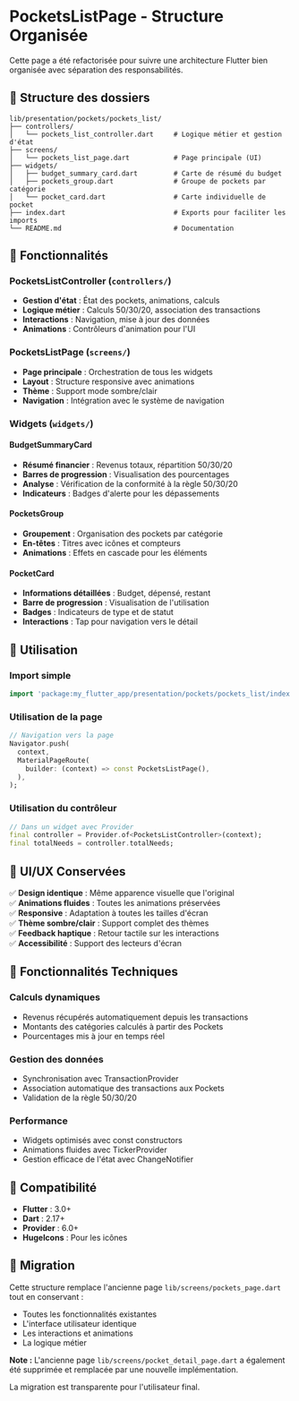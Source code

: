 # PocketsListPage - Structure Organisée

Cette page a été refactorisée pour suivre une architecture Flutter bien organisée avec séparation des responsabilités.

## 📁 Structure des dossiers

```
lib/presentation/pockets/pockets_list/
├── controllers/
│   └── pockets_list_controller.dart     # Logique métier et gestion d'état
├── screens/
│   └── pockets_list_page.dart           # Page principale (UI)
├── widgets/
│   ├── budget_summary_card.dart         # Carte de résumé du budget
│   ├── pockets_group.dart               # Groupe de pockets par catégorie
│   └── pocket_card.dart                 # Carte individuelle de pocket
├── index.dart                           # Exports pour faciliter les imports
└── README.md                            # Documentation
```

## 🎯 Fonctionnalités

### **PocketsListController** (`controllers/`)
- **Gestion d'état** : État des pockets, animations, calculs
- **Logique métier** : Calculs 50/30/20, association des transactions
- **Interactions** : Navigation, mise à jour des données
- **Animations** : Contrôleurs d'animation pour l'UI

### **PocketsListPage** (`screens/`)
- **Page principale** : Orchestration de tous les widgets
- **Layout** : Structure responsive avec animations
- **Thème** : Support mode sombre/clair
- **Navigation** : Intégration avec le système de navigation

### **Widgets** (`widgets/`)

#### **BudgetSummaryCard**
- **Résumé financier** : Revenus totaux, répartition 50/30/20
- **Barres de progression** : Visualisation des pourcentages
- **Analyse** : Vérification de la conformité à la règle 50/30/20
- **Indicateurs** : Badges d'alerte pour les dépassements

#### **PocketsGroup**
- **Groupement** : Organisation des pockets par catégorie
- **En-têtes** : Titres avec icônes et compteurs
- **Animations** : Effets en cascade pour les éléments

#### **PocketCard**
- **Informations détaillées** : Budget, dépensé, restant
- **Barre de progression** : Visualisation de l'utilisation
- **Badges** : Indicateurs de type et de statut
- **Interactions** : Tap pour navigation vers le détail

## 🚀 Utilisation

### Import simple
```dart
import 'package:my_flutter_app/presentation/pockets/pockets_list/index.dart';
```

### Utilisation de la page
```dart
// Navigation vers la page
Navigator.push(
  context,
  MaterialPageRoute(
    builder: (context) => const PocketsListPage(),
  ),
);
```

### Utilisation du contrôleur
```dart
// Dans un widget avec Provider
final controller = Provider.of<PocketsListController>(context);
final totalNeeds = controller.totalNeeds;
```

## 🎨 UI/UX Conservées

✅ **Design identique** : Même apparence visuelle que l'original  
✅ **Animations fluides** : Toutes les animations préservées  
✅ **Responsive** : Adaptation à toutes les tailles d'écran  
✅ **Thème sombre/clair** : Support complet des thèmes  
✅ **Feedback haptique** : Retour tactile sur les interactions  
✅ **Accessibilité** : Support des lecteurs d'écran  

## 🔧 Fonctionnalités Techniques

### **Calculs dynamiques**
- Revenus récupérés automatiquement depuis les transactions
- Montants des catégories calculés à partir des Pockets
- Pourcentages mis à jour en temps réel

### **Gestion des données**
- Synchronisation avec TransactionProvider
- Association automatique des transactions aux Pockets
- Validation de la règle 50/30/20

### **Performance**
- Widgets optimisés avec const constructors
- Animations fluides avec TickerProvider
- Gestion efficace de l'état avec ChangeNotifier

## 📱 Compatibilité

- **Flutter** : 3.0+
- **Dart** : 2.17+
- **Provider** : 6.0+
- **HugeIcons** : Pour les icônes

## 🔄 Migration

Cette structure remplace l'ancienne page `lib/screens/pockets_page.dart` tout en conservant :
- Toutes les fonctionnalités existantes
- L'interface utilisateur identique
- Les interactions et animations
- La logique métier

**Note :** L'ancienne page `lib/screens/pocket_detail_page.dart` a également été supprimée et remplacée par une nouvelle implémentation.

La migration est transparente pour l'utilisateur final. 